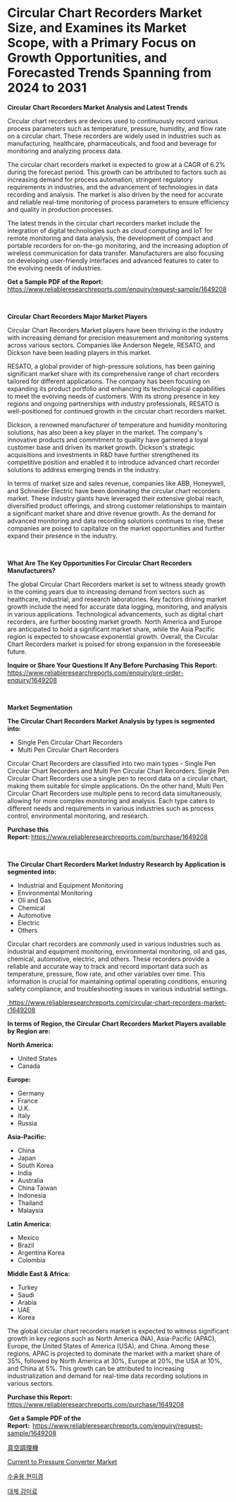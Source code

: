 <p><h1>Circular Chart Recorders Market Size, and Examines its Market Scope, with a Primary Focus on Growth Opportunities, and Forecasted Trends Spanning from 2024 to 2031</h1></p><p><strong>Circular Chart Recorders Market Analysis and Latest Trends</strong></p>
<p><p>Circular chart recorders are devices used to continuously record various process parameters such as temperature, pressure, humidity, and flow rate on a circular chart. These recorders are widely used in industries such as manufacturing, healthcare, pharmaceuticals, and food and beverage for monitoring and analyzing process data.</p><p>The circular chart recorders market is expected to grow at a CAGR of 6.2% during the forecast period. This growth can be attributed to factors such as increasing demand for process automation, stringent regulatory requirements in industries, and the advancement of technologies in data recording and analysis. The market is also driven by the need for accurate and reliable real-time monitoring of process parameters to ensure efficiency and quality in production processes.</p><p>The latest trends in the circular chart recorders market include the integration of digital technologies such as cloud computing and IoT for remote monitoring and data analysis, the development of compact and portable recorders for on-the-go monitoring, and the increasing adoption of wireless communication for data transfer. Manufacturers are also focusing on developing user-friendly interfaces and advanced features to cater to the evolving needs of industries.</p></p>
<p><strong>Get a Sample PDF of the Report:&nbsp;</strong> <a href="https://www.reliableresearchreports.com/enquiry/request-sample/1649208">https://www.reliableresearchreports.com/enquiry/request-sample/1649208</a></p>
<p>&nbsp;</p>
<p><strong>Circular Chart Recorders Major Market Players</strong></p>
<p><p>Circular Chart Recorders Market players have been thriving in the industry with increasing demand for precision measurement and monitoring systems across various sectors. Companies like Anderson Negele, RESATO, and Dickson have been leading players in this market.</p><p>RESATO, a global provider of high-pressure solutions, has been gaining significant market share with its comprehensive range of chart recorders tailored for different applications. The company has been focusing on expanding its product portfolio and enhancing its technological capabilities to meet the evolving needs of customers. With its strong presence in key regions and ongoing partnerships with industry professionals, RESATO is well-positioned for continued growth in the circular chart recorders market.</p><p>Dickson, a renowned manufacturer of temperature and humidity monitoring solutions, has also been a key player in the market. The company's innovative products and commitment to quality have garnered a loyal customer base and driven its market growth. Dickson's strategic acquisitions and investments in R&D have further strengthened its competitive position and enabled it to introduce advanced chart recorder solutions to address emerging trends in the industry.</p><p>In terms of market size and sales revenue, companies like ABB, Honeywell, and Schneider Electric have been dominating the circular chart recorders market. These industry giants have leveraged their extensive global reach, diversified product offerings, and strong customer relationships to maintain a significant market share and drive revenue growth. As the demand for advanced monitoring and data recording solutions continues to rise, these companies are poised to capitalize on the market opportunities and further expand their presence in the industry.</p></p>
<p>&nbsp;</p>
<p><strong>What Are The Key Opportunities For Circular Chart Recorders Manufacturers?</strong></p>
<p><p>The global Circular Chart Recorders market is set to witness steady growth in the coming years due to increasing demand from sectors such as healthcare, industrial, and research laboratories. Key factors driving market growth include the need for accurate data logging, monitoring, and analysis in various applications. Technological advancements, such as digital chart recorders, are further boosting market growth. North America and Europe are anticipated to hold a significant market share, while the Asia Pacific region is expected to showcase exponential growth. Overall, the Circular Chart Recorders market is poised for strong expansion in the foreseeable future.</p></p>
<p><strong>Inquire or Share Your Questions If Any Before Purchasing This Report:</strong> <a href="https://www.reliableresearchreports.com/enquiry/pre-order-enquiry/1649208">https://www.reliableresearchreports.com/enquiry/pre-order-enquiry/1649208</a></p>
<p>&nbsp;</p>
<p><strong>Market Segmentation</strong></p>
<p><strong>The Circular Chart Recorders Market Analysis by types is segmented into:</strong></p>
<p><ul><li>Single Pen Circular Chart Recorders</li><li>Multi Pen Circular Chart Recorders</li></ul></p>
<p><p>Circular Chart Recorders are classified into two main types - Single Pen Circular Chart Recorders and Multi Pen Circular Chart Recorders. Single Pen Circular Chart Recorders use a single pen to record data on a circular chart, making them suitable for simple applications. On the other hand, Multi Pen Circular Chart Recorders use multiple pens to record data simultaneously, allowing for more complex monitoring and analysis. Each type caters to different needs and requirements in various industries such as process control, environmental monitoring, and research.</p></p>
<p><strong>Purchase this Report:&nbsp;</strong><a href="https://www.reliableresearchreports.com/purchase/1649208">https://www.reliableresearchreports.com/purchase/1649208</a></p>
<p>&nbsp;</p>
<p><strong>The Circular Chart Recorders Market Industry Research by Application is segmented into:</strong></p>
<p><ul><li>Industrial and Equipment Monitoring</li><li>Environmental Monitoring</li><li>Oli and Gas</li><li>Chemical</li><li>Automotive</li><li>Electric</li><li>Others</li></ul></p>
<p><p>Circular chart recorders are commonly used in various industries such as industrial and equipment monitoring, environmental monitoring, oil and gas, chemical, automotive, electric, and others. These recorders provide a reliable and accurate way to track and record important data such as temperature, pressure, flow rate, and other variables over time. This information is crucial for maintaining optimal operating conditions, ensuring safety compliance, and troubleshooting issues in various industrial settings.</p></p>
<p><a href="https://www.reliableresearchreports.com/circular-chart-recorders-market-r1649208">&nbsp;https://www.reliableresearchreports.com/circular-chart-recorders-market-r1649208</a></p>
<p><strong>In terms of Region, the Circular Chart Recorders Market Players available by Region are:</strong></p>
<p>
    <p> <strong> North America: </strong>
        <ul>
            <li>United States</li>
            <li>Canada</li>
        </ul>
        </p> 
    <p> <strong> Europe: </strong>
        <ul>
            <li>Germany</li>
            <li>France</li>
            <li>U.K.</li>
            <li>Italy</li>
            <li>Russia</li>
        </ul>
        </p> 
    <p> <strong> Asia-Pacific: </strong>
        <ul>
            <li>China</li>
            <li>Japan</li>
            <li>South Korea</li>
            <li>India</li>
            <li>Australia</li>
            <li>China Taiwan</li>
            <li>Indonesia</li>
            <li>Thailand</li>
            <li>Malaysia</li>
        </ul>
        </p> 
    <p> <strong> Latin America: </strong>
        <ul>
            <li>Mexico</li>
            <li>Brazil</li>
            <li>Argentina Korea</li>
            <li>Colombia</li>
        </ul>
        </p> 
    <p> <strong> Middle East & Africa: </strong>
        <ul>
            <li>Turkey</li>
            <li>Saudi</li>
            <li>Arabia</li>
            <li>UAE</li>
            <li>Korea</li>
        </ul>
    </p>
    </p>
<p><p>The global circular chart recorders market is expected to witness significant growth in key regions such as North America (NA), Asia-Pacific (APAC), Europe, the United States of America (USA), and China. Among these regions, APAC is projected to dominate the market with a market share of 35%, followed by North America at 30%, Europe at 20%, the USA at 10%, and China at 5%. This growth can be attributed to increasing industrialization and demand for real-time data recording solutions in various sectors.</p></p>
<p><strong>Purchase this Report: </strong><a href="https://www.reliableresearchreports.com/purchase/1649208">https://www.reliableresearchreports.com/purchase/1649208</a></p>
<p>&nbsp;<strong>Get a Sample PDF of the Report:&nbsp;&nbsp;</strong><a href="https://www.reliableresearchreports.com/enquiry/request-sample/1649208">https://www.reliableresearchreports.com/enquiry/request-sample/1649208</a></p>
<p><strong></strong></p>
<p><p><a href="https://medium.com/@alexandramiranda455/%E6%AC%A1%E3%81%AE%E6%96%87%E3%82%92%E6%97%A5%E6%9C%AC%E8%AA%9E%E3%81%AB%E7%BF%BB%E8%A8%B3%E3%81%97%E3%81%BE%E3%81%99-%E3%83%87%E3%82%B3%E3%83%BC%E3%83%87%E3%82%A3%E3%83%B3%E3%82%B0%E3%82%BD%E3%82%A6%E3%83%93%E3%83%BC%E3%83%89%E3%83%9E%E3%82%B7%E3%83%B3%E5%B8%82%E5%A0%B4%E3%81%AE%E3%83%A1%E3%83%88%E3%83%AA%E3%83%83%E3%82%AF%E3%82%B9-%E5%B8%82%E5%A0%B4%E3%82%B7%E3%82%A7%E3%82%A2-%E3%83%88%E3%83%AC%E3%83%B3%E3%83%89-%E6%88%90%E9%95%B7%E3%83%91%E3%82%BF%E3%83%BC%E3%83%B3-4eadf061905e">真空調理機</a></p><p><a href="https://github.com/RoccoManning/Market-Research-Report-List-4/blob/main/current-to-pressure-converter-market.md">Current to Pressure Converter Market</a></p><p><a href="https://medium.com/@minimini78678/%EC%88%98%EC%88%A0%EC%9A%A9-%EC%A1%B0%EC%A7%81%ED%95%99-%ED%98%84%EB%AF%B8%EA%B2%BD-%EC%8B%9C%EC%9E%A5-%EC%A0%84%EB%A7%9D-%EC%82%B0%EC%97%85-%EA%B0%9C%EC%9A%94-%EB%B0%8F-%EC%98%88%EC%B8%A1-2024%EB%85%84%EB%B6%80%ED%84%B0-2031%EB%85%84%EA%B9%8C%EC%A7%80-95e019fac125">수술용 현미경</a></p><p><a href="https://medium.com/@matthiasdkins856/%EB%8C%80%EC%B2%B4%ED%95%A0%EB%8B%B9%EB%8B%B9%EC%A0%9C-%EC%8B%9C%EC%9E%A5-%EC%A7%80%ED%91%9C-%ED%95%B4%EB%8F%85-%EC%8B%9C%EC%9E%A5-%EC%A0%90%EC%9C%A0%EC%9C%A8-%ED%8A%B8%EB%A0%8C%EB%93%9C-%EB%B0%8F-%EC%84%B1%EC%9E%A5-%ED%8C%A8%ED%84%B4-1dc35881e890">대체 감미료</a></p></p>